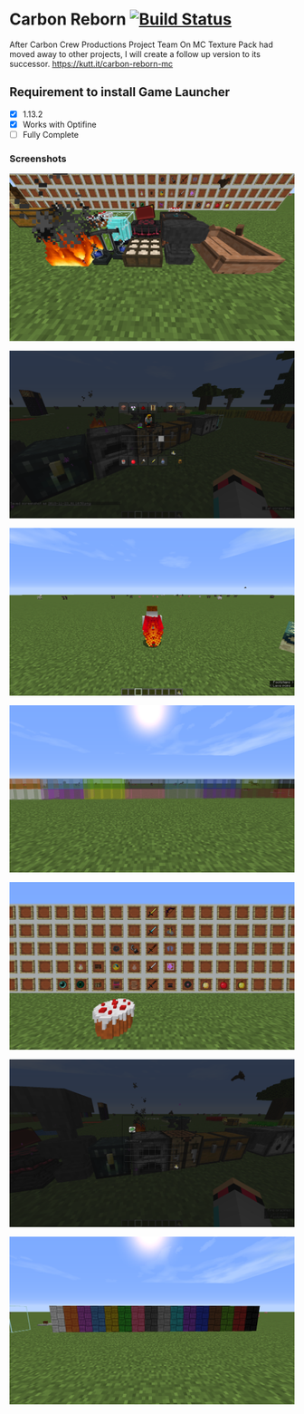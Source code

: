 # Carbon Reborn [![Build Status](https://img.shields.io/badge/build-passing-brightgreen.svg?branch=master)](https://github.com/1DavidCarbon/carbons-smash-mc-resource-pack/releases)
After Carbon Crew Productions Project Team On MC Texture Pack had moved away to other projects, I will create a follow up version to its successor.
https://kutt.it/carbon-reborn-mc


## Requirement to install Game Launcher

- [X] 1.13.2
- [X] Works with Optifine
- [ ] Fully Complete

### Screenshots

![](https://raw.githubusercontent.com/1DavidCarbon/carbons-smash-mc-resource-pack/master/screenshots/3D-models.png)

![Fixed](https://raw.githubusercontent.com/1DavidCarbon/carbons-smash-mc-resource-pack/master/screenshots/creative.png)

![](https://raw.githubusercontent.com/1DavidCarbon/carbons-smash-mc-resource-pack/master/screenshots/eyltra-wings.png)

![](https://raw.githubusercontent.com/1DavidCarbon/carbons-smash-mc-resource-pack/master/screenshots/glass.png)

![](https://raw.githubusercontent.com/1DavidCarbon/carbons-smash-mc-resource-pack/master/screenshots/items.png)

![](https://raw.githubusercontent.com/1DavidCarbon/carbons-smash-mc-resource-pack/master/screenshots/transparent%20gui.png)

![](https://raw.githubusercontent.com/1DavidCarbon/carbons-smash-mc-resource-pack/master/screenshots/wool.png)
